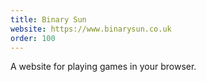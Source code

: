 ```yaml
---
title: Binary Sun
website: https://www.binarysun.co.uk
order: 100
---
```

A website for playing games in your browser.
